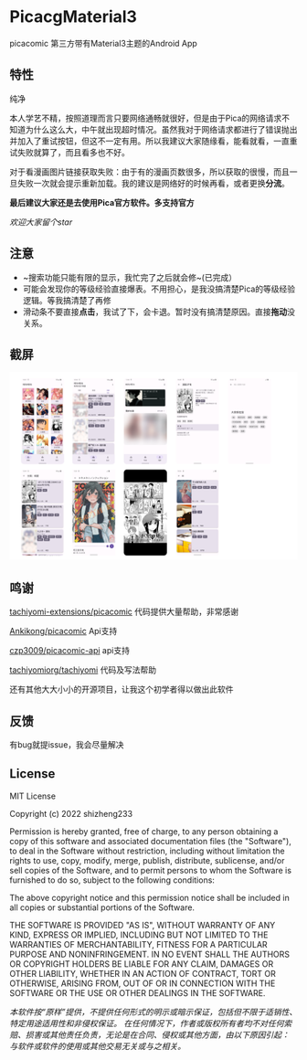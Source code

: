 # PicacgMaterial3
 picacomic 第三方带有Material3主题的Android App

 ## 特性
 
 纯净
 
 本人学艺不精，按照道理而言只要网络通畅就很好，但是由于Pica的网络请求不知道为什么这么大，中午就出现超时情况。虽然我对于网络请求都进行了错误抛出并加入了重试按钮，但这不一定有用。所以我建议大家随缘看，能看就看，一直重试失败就算了，而且看多也不好。

 对于看漫画图片链接获取失败：由于有的漫画页数很多，所以获取的很慢，而且一旦失败一次就会提示重新加载。我的建议是网络好的时候再看，或者更换**分流**。

 **最后建议大家还是去使用Pica官方软件。多支持官方**
 
 *欢迎大家留个star*
 
 ## 注意
 - ~搜索功能只能有限的显示，我忙完了之后就会修~(已完成）
 - 可能会发现你的等级经验直接爆表。不用担心，是我没搞清楚Pica的等级经验逻辑。等我搞清楚了再修
 - 滑动条不要直接**点击**，我试了下，会卡退。暂时没有搞清楚原因。直接**拖动**没关系。

## 截屏
![jieping](screenshot/sc1.0.9.png)

## 鸣谢

[tachiyomi-extensions/picacomic](https://github.com/tachiyomiorg/tachiyomi-extensions/tree/master/src/zh/picacomic) 代码提供大量帮助，非常感谢

[Ankikong/picacomic](https://github.com/AnkiKong/picacomic) Api支持

[czp3009/picacomic-api](https://github.com/czp3009/picacomic-api) api支持

[tachiyomiorg/tachiyomi](https://github.com/tachiyomiorg/tachiyomi) 代码及写法帮助

还有其他大大小小的开源项目，让我这个初学者得以做出此软件

## 反馈
有bug就提issue，我会尽量解决

## License

MIT License

Copyright (c) 2022 shizheng233

Permission is hereby granted, free of charge, to any person obtaining a copy
of this software and associated documentation files (the "Software"), to deal
in the Software without restriction, including without limitation the rights
to use, copy, modify, merge, publish, distribute, sublicense, and/or sell
copies of the Software, and to permit persons to whom the Software is
furnished to do so, subject to the following conditions:

The above copyright notice and this permission notice shall be included in all
copies or substantial portions of the Software.

THE SOFTWARE IS PROVIDED "AS IS", WITHOUT WARRANTY OF ANY KIND, EXPRESS OR
IMPLIED, INCLUDING BUT NOT LIMITED TO THE WARRANTIES OF MERCHANTABILITY,
FITNESS FOR A PARTICULAR PURPOSE AND NONINFRINGEMENT. IN NO EVENT SHALL THE
AUTHORS OR COPYRIGHT HOLDERS BE LIABLE FOR ANY CLAIM, DAMAGES OR OTHER
LIABILITY, WHETHER IN AN ACTION OF CONTRACT, TORT OR OTHERWISE, ARISING FROM,
OUT OF OR IN CONNECTION WITH THE SOFTWARE OR THE USE OR OTHER DEALINGS IN THE
SOFTWARE.


*本软件按“原样”提供，不提供任何形式的明示或暗示保证，包括但不限于适销性、特定用途适用性和非侵权保证。 在任何情况下，作者或版权所有者均不对任何索赔、损害或其他责任负责，无论是在合同、侵权或其他方面，由以下原因引起：
与软件或软件的使用或其他交易无关或与之相关。*
